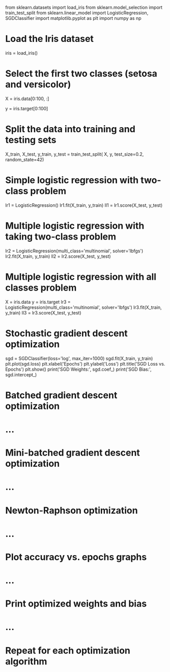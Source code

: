 from sklearn.datasets import load_iris
from sklearn.model_selection import train_test_split
from sklearn.linear_model import LogisticRegression, SGDClassifier
import matplotlib.pyplot as plt
import numpy as np

# Load the Iris dataset
iris = load_iris()

# Select the first two classes (setosa and versicolor)
X = iris.data[0:100, :]


y = iris.target[0:100]

# Split the data into training and testing sets
X_train, X_test, y_train, y_test = train_test_split(
    X, y, test_size=0.2, random_state=42)

# Simple logistic regression with two-class problem
lr1 = LogisticRegression()
lr1.fit(X_train, y_train)
ll1 = lr1.score(X_test, y_test)

# Multiple logistic regression with taking two-class problem
lr2 = LogisticRegression(multi_class='multinomial', solver='lbfgs')
lr2.fit(X_train, y_train)
ll2 = lr2.score(X_test, y_test)

# Multiple logistic regression with all classes problem
X = iris.data
y = iris.target
lr3 = LogisticRegression(multi_class='multinomial', solver='lbfgs')
lr3.fit(X_train, y_train)
ll3 = lr3.score(X_test, y_test)

# Stochastic gradient descent optimization
sgd = SGDClassifier(loss='log', max_iter=1000)
sgd.fit(X_train, y_train)
plt.plot(sgd.loss)
plt.xlabel('Epochs')
plt.ylabel('Loss')
plt.title('SGD Loss vs. Epochs')
plt.show()
print('SGD Weights:', sgd.coef_)
print('SGD Bias:', sgd.intercept_)

# Batched gradient descent optimization
# ...


# Mini-batched gradient descent optimization
# ...

# Newton-Raphson optimization
# ...


# Plot accuracy vs. epochs graphs
# ...

# Print optimized weights and bias
# ...

# Repeat for each optimization algorithm

